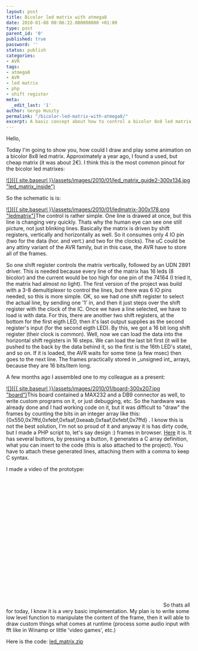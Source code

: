 ```yaml
---
layout: post
title: Bicolor led matrix with atmega8
date: 2010-01-08 00:06:22.000000000 +01:00
type: post
parent_id: '0'
published: true
password: ''
status: publish
categories:
- AVR
tags:
- atmega8
- AVR
- led matrix
- php
- shift register
meta:
  _edit_last: '1'
author: Gergo Huszty
permalink: "/bicolor-led-matrix-with-atmega8/"
excerpt: A basic concept about how to control a bicolor 8x8 led matrix with AVR
---
```

Hello,

Today I'm going to show you, how could I draw and play some animation on a bicolor 8x8 led matrix. Approximately a year ago, I found a used, but cheap matrix (it was about 2€). I think this is the most common pinout for the bicolor led matrixes:

[![]({{ site.baseurl }}/assets/images/2010/01/led_matrix_guide2-300x134.jpg "led\_matrix\_inside")](https://libesz.digitaltrip.hu/wp-content/uploads/led_matrix_guide2.jpg)

So the schematic is is:

[![]({{ site.baseurl }}/assets/images/2010/01/ledmatrix-300x178.png "ledmatrix")](https://libesz.digitaltrip.hu/wp-content/uploads/ledmatrix.png)The control is rather simple. One line is drawed at once, but this line is changing very quickly. Thats why the human eye can see one still picture, not just blinking lines. Basically the matrix is driven by shift registers, vertically and horizontally as well. So it consumes only 4 IO pin (two for the data (hor. and vert.) and two for the clocks). The uC could be any attiny variant of the AVR family, but in this case, the AVR have to store all of the frames.

<!--more--> So one shift register controls the matrix vertically, followed by an UDN 2891 driver. This is needed because every line of the matrix has 16 leds (8 bicolor) and the current would be too high for one pin of the 74164 (I tried it, the matrix had almost no light). The first version of the project was build with a 3-8 demultiplexer to control the lines, but there was 6 IO pins needed, so this is more simple. OK, so we had one shift register to select the actual line, by sending one '1' in, and then it just steps over the shift register with the clock of the IC. Once we have a line selected, we have to load is with data. For this, there are another two shift registers, at the bottom for the first eigth LED, then it's last output supplies as the second register's input (for the second eigth LED). By this, we got a 16 bit long shift register (their clock is common). Well, now we can load the data into the horizontal shift registers in 16 steps. We can load the last bit first (it will be pushed to the back by the data behind it, so the first is the 16th LED's state), and so on. If it is loaded, the AVR waits for some time (a few msec) then goes to the next line. The frames practically stored in _unsigned int_ arrays, because they are 16 bits/item long.

A few months ago I assembled one to my colleague as a present:

[![]({{ site.baseurl }}/assets/images/2010/01/board-300x207.jpg "board")](https://libesz.digitaltrip.hu/wp-content/uploads/board.jpg)This board contained a MAX232 and a DB9 connector as well, to write custom programs on it, or just debugging, etc. So the hardware was already done and I had working code on it, but it was difficult to "draw" the frames by counting the bits in an integer array like this: {0x550,0x7ffd,0xfebf,0xfaaf,0xeaab,0xfaaf,0xfebf,0x7ffd} . I know this is not the best solution, I'm not so proud of it and anyway it is has dirty code, but I made a PHP script to, let's say design :) frames in browser. [Here](https://libesz.digitaltrip.hu/wp-content/uploads/ledmatrix.php) it is. It has several buttons, by pressing a button, it generates a C array definition, what you can insert to the code (this is also attached to the project). You have to attach these generated lines, attaching them with a comma to keep C syntax.

I made a video of the prototype:

<object classid="clsid:d27cdb6e-ae6d-11cf-96b8-444553540000" width="425" height="350" codebase="http://download.macromedia.com/pub/shockwave/cabs/flash/swflash.cab#version=6,0,40,0"><param name="src" value="http://www.youtube.com/v/yOodRXKPx60">
<embed type="application/x-shockwave-flash" width="425" height="350" src="http://www.youtube.com/v/yOodRXKPx60"></embed></object>So thats all for today, I know it is a very basic implementation. My plan is to write some low level function to manipulate the content of the frame, then it will able to draw custom things what comes at runtime (process some audio input with fft like in Winamp or little 'video games', etc.)

Here is the code: [led\_matrix.zip](https://libesz.digitaltrip.hu/downloads/led_matrix.zip)

